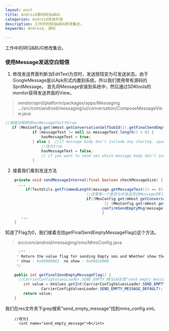 ```yaml
---
layout: post
title: Android源码REQ&BUG
categories: Android系统开发
description: 工作中的REQ&BUG修改集合。
keywords: Android, 源码

---
```


工作中的REQ&BUG修改集合。

### 使用Message发送空白短信
1. 修改发送界面判断当EditText为空时，发送按钮变为可发送状态。由于GoogleMessage是以Apk形式内置到系统，所以我们使用带有源码的SprdMessage。
首先将Message安装到系统中，然后通过SDKtools的monitor获得发送界面的View。
> vendor/sprd/platform/packages/apps/Messaging
>  .../src/com/android/messaging/ui/conversation/ComposeMessageView.java
>
```Java
//根据注释修改hasMessageText为true
   if (MmsConfig.get(mHost.getConversationSelfSubId()).getFinalSendEmptyMessageFlag() == 0) {        //only send sms with space message body
            if (messageText != null && messageText.length() > 0) {
                hasMessageText = true;
            } else {  //if message body don't include any char(eg. space), can't send it
                //改为true
                hasMessageText = false; 
                // if you want to send sms which message body don't include any char(eg. space), set this line to hasMessageText = true
            } 
```
2. 接着我们看到发送方法
```Java
    private void sendMessageInternal(final boolean checkMessageSize) {
      ...
         if(TextUtils.getTrimmedLength(message.getMessageText()) == 0){
                                    //这里有一个是否允许发送空白Message的Flag，可以添加Log打印发现是0
                                    if((MmsConfig.get(mHost.getConversationSelfSubId()).getFinalSendEmptyMessageFlag() == 1)
                                            || (MmsConfig.get(mHost.getConversationSelfSubId()).getFinalSendEmptyMessageFlag() == 0 && message.getMessageText().length() > 0)) {
                                           confirmSendEmptyMsg(message);
                                           }
       ...                             
    }
```
知道了Flag为0，我们接着去找getFinalSendEmptyMessageFlag()这个方法。
>src/com/android/messaging/sms/MmsConfig.java
>
```Java
      /**
     * Return the value flag for sending Empty sms and Whether show the dialog or not
     * show : 0x00000001  no show : 0x00010000
     */

    public int getFinalSendEmptyMessageFlag() {
      //CarrierConfigValuesLoader.SEND_EMPTY_MESSAGE即"send_empty_message"
        int value = mValues.getInt(CarrierConfigValuesLoader.SEND_EMPTY_MESSAGE,
                CarrierConfigValuesLoader.SEND_EMPTY_MESSAGE_DEFAULT);
        return value;
    }
```
我们在res文件夹下grep搜索"send_empty_message"找到mms_config.xml。
```
    //改为1
      <int name="send_empty_message">0</int>
```
